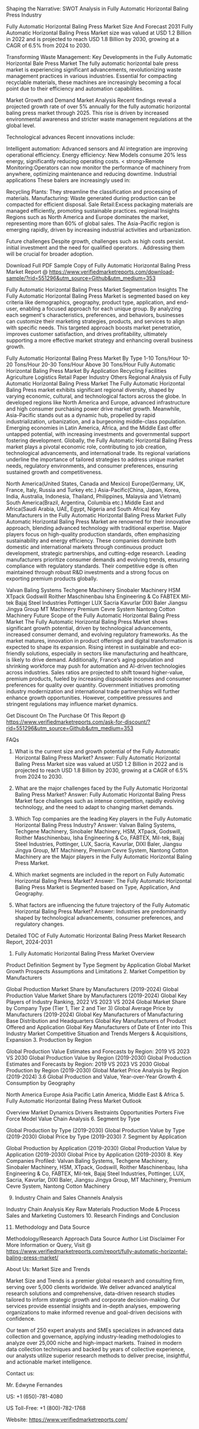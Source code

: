 Shaping the Narrative: SWOT Analysis in Fully Automatic Horizontal Baling Press Industry


Fully Automatic Horizontal Baling Press Market Size And Forecast 2031
Fully Automatic Horizontal Baling Press Market size was valued at USD 1.2 Billion in 2022 and is projected to reach USD 1.8 Billion by 2030, growing at a CAGR of 6.5% from 2024 to 2030.

Transforming Waste Management: Key Developments in the Fully Automatic Horizontal Bale Press Market
The fully automatic horizontal bale press market is experiencing significant advancements, revolutionizing waste management practices in various industries. Essential for compacting recyclable materials, these machines are increasingly becoming a focal point due to their efficiency and automation capabilities.

Market Growth and Demand
Market Analysis Recent findings reveal a projected growth rate of over 5% annually for the fully automatic horizontal baling press market through 2025. This rise is driven by increased environmental awareness and stricter waste management regulations at the global level.

Technological advances
Recent innovations include:

Intelligent automation: Advanced sensors and AI integration are improving operational efficiency.
Energy efficiency: New Models consume 20% less energy, significantly reducing operating costs.
< strong>Remote Monitoring:Operators can now monitor the performance of machinery from anywhere, optimizing maintenance and reducing downtime.
Industrial applications
These balers are increasingly used in:

Recycling Plants: They streamline the classification and processing of materials.
Manufacturing: Waste generated during production can be compacted for efficient disposal.
Sale Retail:Excess packaging materials are managed efficiently, promoting sustainable practices.
regional Insights
Regions such as North America and Europe dominates the market, representing more than 60% of global sales. The Asia-Pacific region is emerging rapidly, driven by increasing industrial activities and urbanization.

Future challenges
Despite growth, challenges such as high costs persist. initial investment and the need for qualified operators. . Addressing them will be crucial for broader adoption.

Download Full PDF Sample Copy of Fully Automatic Horizontal Baling Press Market Report @ https://www.verifiedmarketreports.com/download-sample/?rid=551296&utm_source=Github&utm_medium=353

Fully Automatic Horizontal Baling Press Market Segmentation Insights
The Fully Automatic Horizontal Baling Press Market is segmented based on key criteria like demographics, geography, product type, application, and end-user, enabling a focused approach for each unique group. By analyzing each segment's characteristics, preferences, and behaviors, businesses can customize their marketing strategies, products, and services to align with specific needs. This targeted approach boosts market penetration, improves customer satisfaction, and drives profitability, ultimately supporting a more effective market strategy and enhancing overall business growth.

Fully Automatic Horizontal Baling Press Market By Type
1-10 Tons/Hour
10-20 Tons/Hour
20-30 Tons/Hour
Above 30 Tons/Hour
Fully Automatic Horizontal Baling Press Market By Application
Recycling Facilities
Agriculture
Logistics
Retail
Paper Industry
Others
Regional Analysis of Fully Automatic Horizontal Baling Press Market
The Fully Automatic Horizontal Baling Press market exhibits significant regional diversity, shaped by varying economic, cultural, and technological factors across the globe. In developed regions like North America and Europe, advanced infrastructure and high consumer purchasing power drive market growth. Meanwhile, Asia-Pacific stands out as a dynamic hub, propelled by rapid industrialization, urbanization, and a burgeoning middle-class population. Emerging economies in Latin America, Africa, and the Middle East offer untapped potential, with increasing investments and governmental support fostering development. Globally, the Fully Automatic Horizontal Baling Press market plays a pivotal economic role, contributing to job creation, technological advancements, and international trade. Its regional variations underline the importance of tailored strategies to address unique market needs, regulatory environments, and consumer preferences, ensuring sustained growth and competitiveness.

North America(United States, Canada and Mexico)
Europe(Germany, UK, France, Italy, Russia and Turkey etc.)
Asia-Pacific(China, Japan, Korea, India, Australia, Indonesia, Thailand, Philippines, Malaysia and Vietnam)
South America(Brazil, Argentina, Columbia etc.)
Middle East and Africa(Saudi Arabia, UAE, Egypt, Nigeria and South Africa)
Key Manufacturers in the Fully Automatic Horizontal Baling Press Market
Fully Automatic Horizontal Baling Press Market are renowned for their innovative approach, blending advanced technology with traditional expertise. Major players focus on high-quality production standards, often emphasizing sustainability and energy efficiency. These companies dominate both domestic and international markets through continuous product development, strategic partnerships, and cutting-edge research. Leading manufacturers prioritize consumer demands and evolving trends, ensuring compliance with regulatory standards. Their competitive edge is often maintained through robust R&D investments and a strong focus on exporting premium products globally.

Valvan Baling Systems
Techgene Machinery
Sinobaler Machinery
HSM
XTpack
Godswill
Roither Maschinenbau
Isha Engineering & Co
FABTEX
Mil-tek
Bajaj Steel Industries
Pottinger
LUX
Sacria
Kavurlar
DIXI Baler
Jiangsu Jingya Group
MT Machinery
Premium Cevre System
Nantong Cotton Machinery
Future Scope of the Fully Automatic Horizontal Baling Press Market
The Fully Automatic Horizontal Baling Press Market shows significant growth potential, driven by technological advancements, increased consumer demand, and evolving regulatory frameworks. As the market matures, innovation in product offerings and digital transformation is expected to shape its expansion. Rising interest in sustainable and eco-friendly solutions, especially in sectors like manufacturing and healthcare, is likely to drive demand. Additionally, France’s aging population and shrinking workforce may push for automation and AI-driven technologies across industries. Sales ratios are projected to shift toward higher-value, premium products, fueled by increasing disposable incomes and consumer preferences for quality over quantity. Government initiatives promoting industry modernization and international trade partnerships will further enhance growth opportunities. However, competitive pressures and stringent regulations may influence market dynamics.

Get Discount On The Purchase Of This Report @ https://www.verifiedmarketreports.com/ask-for-discount/?rid=551296&utm_source=Github&utm_medium=353

FAQs
1. What is the current size and growth potential of the Fully Automatic Horizontal Baling Press Market?
Answer: Fully Automatic Horizontal Baling Press Market size was valued at USD 1.2 Billion in 2022 and is projected to reach USD 1.8 Billion by 2030, growing at a CAGR of 6.5% from 2024 to 2030.

2. What are the major challenges faced by the Fully Automatic Horizontal Baling Press Market?
Answer: Fully Automatic Horizontal Baling Press Market face challenges such as intense competition, rapidly evolving technology, and the need to adapt to changing market demands.

3. Which Top companies are the leading Key players in the Fully Automatic Horizontal Baling Press Industry?
Answer: Valvan Baling Systems, Techgene Machinery, Sinobaler Machinery, HSM, XTpack, Godswill, Roither Maschinenbau, Isha Engineering & Co, FABTEX, Mil-tek, Bajaj Steel Industries, Pottinger, LUX, Sacria, Kavurlar, DIXI Baler, Jiangsu Jingya Group, MT Machinery, Premium Cevre System, Nantong Cotton Machinery are the Major players in the Fully Automatic Horizontal Baling Press Market.

4. Which market segments are included in the report on Fully Automatic Horizontal Baling Press Market?
Answer: The Fully Automatic Horizontal Baling Press Market is Segmented based on Type, Application, And Geography.

5. What factors are influencing the future trajectory of the Fully Automatic Horizontal Baling Press Market?
Answer: Industries are predominantly shaped by technological advancements, consumer preferences, and regulatory changes.

Detailed TOC of Fully Automatic Horizontal Baling Press Market Research Report, 2024-2031
1. Fully Automatic Horizontal Baling Press Market Overview

Product Definition
Segment by Type
Segment by Application
Global Market Growth Prospects
Assumptions and Limitations
2. Market Competition by Manufacturers

Global Production Market Share by Manufacturers (2019-2024)
Global Production Value Market Share by Manufacturers (2019-2024)
Global Key Players of Industry Ranking, 2022 VS 2023 VS 2024
Global Market Share by Company Type (Tier 1, Tier 2 and Tier 3)
Global Average Price by Manufacturers (2019-2024)
Global Key Manufacturers of Manufacturing Base Distribution and Headquarters
Global Key Manufacturers of Product Offered and Application
Global Key Manufacturers of Date of Enter into This Industry
Market Competitive Situation and Trends
Mergers & Acquisitions, Expansion
3. Production by Region

Global Production Value Estimates and Forecasts by Region: 2019 VS 2023 VS 2030
Global Production Value by Region (2019-2030)
Global Production Estimates and Forecasts by Region: 2019 VS 2023 VS 2030
Global Production by Region (2019-2030)
Global Market Price Analysis by Region (2019-2024) 3.6 Global Production and Value, Year-over-Year Growth
4. Consumption by Geography

North America
Europe
Asia Pacific
Latin America, Middle East & Africa
5. Fully Automatic Horizontal Baling Press Market Outlook

Overview
Market Dynamics
Drivers
Restraints
Opportunities
Porters Five Force Model
Value Chain Analysis 
6. Segment by Type

Global Production by Type (2019-2030)
Global Production Value by Type (2019-2030)
Global Price by Type (2019-2030)
7. Segment by Application

Global Production by Application (2019-2030)
Global Production Value by Application (2019-2030)
Global Price by Application (2019-2030)
8. Key Companies Profiled: Valvan Baling Systems, Techgene Machinery, Sinobaler Machinery, HSM, XTpack, Godswill, Roither Maschinenbau, Isha Engineering & Co, FABTEX, Mil-tek, Bajaj Steel Industries, Pottinger, LUX, Sacria, Kavurlar, DIXI Baler, Jiangsu Jingya Group, MT Machinery, Premium Cevre System, Nantong Cotton Machinery

9. Industry Chain and Sales Channels Analysis

Industry Chain Analysis
Key Raw Materials
Production Mode & Process
Sales and Marketing
Customers
10. Research Findings and Conclusion

11. Methodology and Data Source

Methodology/Research Approach
Data Source
Author List
Disclaimer
For More Information or Query, Visit @ https://www.verifiedmarketreports.com/report/fully-automatic-horizontal-baling-press-market/

About Us: Market Size and Trends

Market Size and Trends is a premier global research and consulting firm, serving over 5,000 clients worldwide. We deliver advanced analytical research solutions and comprehensive, data-driven research studies tailored to inform strategic growth and corporate decision-making. Our services provide essential insights and in-depth analyses, empowering organizations to make informed revenue and goal-driven decisions with confidence.

Our team of 250 expert analysts and SMEs specializes in advanced data collection and governance, applying industry-leading methodologies to analyze over 25,000 niche and high-impact markets. Trained in modern data collection techniques and backed by years of collective experience, our analysts utilize superior research methods to deliver precise, insightful, and actionable market intelligence.

Contact us:

Mr. Edwyne Fernandes

US: +1 (650)-781-4080

US Toll-Free: +1 (800)-782-1768

Website: https://www.verifiedmarketreports.com/
